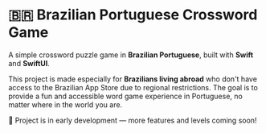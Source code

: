 # 🇧🇷 Brazilian Portuguese Crossword Game

A simple crossword puzzle game in **Brazilian Portuguese**, built with **Swift** and **SwiftUI**.

This project is made especially for **Brazilians living abroad** who don't have access to the Brazilian App Store due to regional restrictions. The goal is to provide a fun and accessible word game experience in Portuguese, no matter where in the world you are.

🚧 Project is in early development — more features and levels coming soon!
